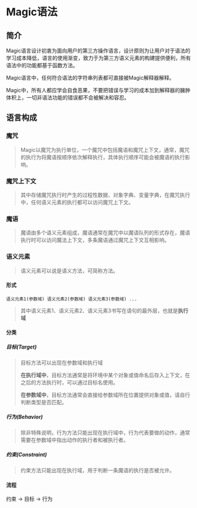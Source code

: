 # Magic语法

## 简介

Magic语言设计初衷为面向用户的第三方操作语言，设计原则为让用户对于语法的学习成本降低，语言的使用渐变，致力于为第三方语义元素的构建提供便利，所有语法中的功能都基于函数方法。

Magic语言中，任何符合语法的字符串列表都可直接被Magic解释器解释。

Magic中，所有人都应学会自食恶果，不要把错误与学习的成本加到解释器的臃肿体积上，一切非语法功能的错误都不会被解决和容忍。

## 语言构成

### 魔咒

> Magic以魔咒为执行单位，一个魔咒中包括魔语和魔咒上下文，通常，魔咒的执行为将魔语按顺序依次解释执行，具体执行顺序可能会被魔语的执行影响。

### 魔咒上下文

> 其中存储魔咒执行时产生的过程性数据、对象字典、变量字典，在魔咒执行中，任何语义元素的执行都可以访问魔咒上下文。

### 魔语

> 魔语由多个语义元素组成，魔语通常在魔咒中以魔语队列的形式存在，魔语执行时可以访问魔法上下文，多条魔语通过魔咒上下文互相影响。

### 语义元素

> 语义元素可以说是语义方法，可简称方法。

#### 形式

```
语义元素1(参数域) 语义元素2(参数域) 语义元素3(参数域) ...
```

> 其中语义元素1、语义元素2、语义元素3书写在语句的最外层，也就是**执行域**

#### 分类

##### 目标(Target)

> 目标方法可以出现在参数域和执行域
>
> **在执行域中**，目标方法通常是将环境中某个对象或值命名后存入上下文，在之后的方法执行时，可以通过目标名使用。
>
> **在参数域中**，目标方法通常会直接给参数域所在位置提供对象或值，请自行判断类型是否匹配。

##### 行为(Behavior)

> 除非特殊说明，行为方法只能出现在执行域中，行为代表要做的动作，通常需要在参数域中指出动作的执行者和被执行者。

##### 约束(Constraint)

> 约束方法只能出现在执行域，用于判断一条魔语的执行是否被允许。

#### 流程

约束 -> 目标 -> 行为 


